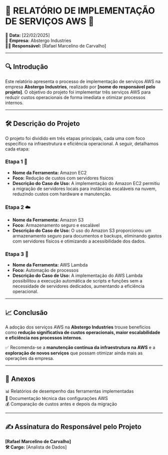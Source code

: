 # 🚀 **RELATÓRIO DE IMPLEMENTAÇÃO DE SERVIÇOS AWS** 🚀

📅 **Data:** [22/02/2025]  
🏢 **Empresa:** Abstergo Industries  
👨‍💻 **Responsável:** [Rafael Marcelino de Carvalho]  

---

## 🔍 **Introdução**
Este relatório apresenta o processo de implementação de serviços AWS na empresa **Abstergo Industries**, realizado por **[nome do responsável pelo projeto]**. O objetivo do projeto foi implementar três serviços AWS para reduzir custos operacionais de forma imediata e otimizar processos internos.

---

## 🛠️ **Descrição do Projeto**
O projeto foi dividido em três etapas principais, cada uma com foco específico na infraestrutura e eficiência operacional. A seguir, detalhamos cada etapa:

### **Etapa 1** 💾  
- **Nome da Ferramenta:** Amazon EC2  
- **Foco:** Redução de custos com servidores físicos  
- **Descrição do Caso de Uso:** A implementação do Amazon EC2 permitiu a migração de servidores locais para instâncias escaláveis na nuvem, reduzindo custos com hardware e manutenção.

### **Etapa 2** ☁️  
- **Nome da Ferramenta:** Amazon S3  
- **Foco:** Armazenamento seguro e escalável  
- **Descrição do Caso de Uso:** O uso do Amazon S3 proporcionou um armazenamento seguro para documentos e backups, eliminando gastos com servidores físicos e otimizando a acessibilidade dos dados.

### **Etapa 3** 🤖  
- **Nome da Ferramenta:** AWS Lambda  
- **Foco:** Automação de processos  
- **Descrição do Caso de Uso:** A implementação do AWS Lambda possibilitou a execução automática de scripts e funções sem a necessidade de servidores dedicados, aumentando a eficiência operacional.

---

## 📈 **Conclusão**
A adoção dos serviços AWS na **Abstergo Industries** trouxe benefícios como **redução significativa de custos operacionais, maior escalabilidade e eficiência nos processos internos**. 

✅ Recomenda-se a **manutenção contínua da infraestrutura na AWS** e a **exploração de novos serviços** que possam otimizar ainda mais as operações da empresa.

---

## 📎 **Anexos**
📊 Relatórios de desempenho das ferramentas implementadas  
📜 Documentação técnica das configurações AWS  
💰 Comparação de custos antes e depois da migração

---

## ✍️ **Assinatura do Responsável pelo Projeto**

**[Rafael Marcelino de Carvalho]**  
**🛠️ Cargo:** [Analista de Dados]

